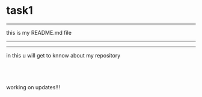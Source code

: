 # task1
<hr>
this is my README.md file 
<br>
<hr>
<hr>
in this u will get to knnow about my repository
<br>
<br>
<br>
<br>
<br>
working on updates!!!
